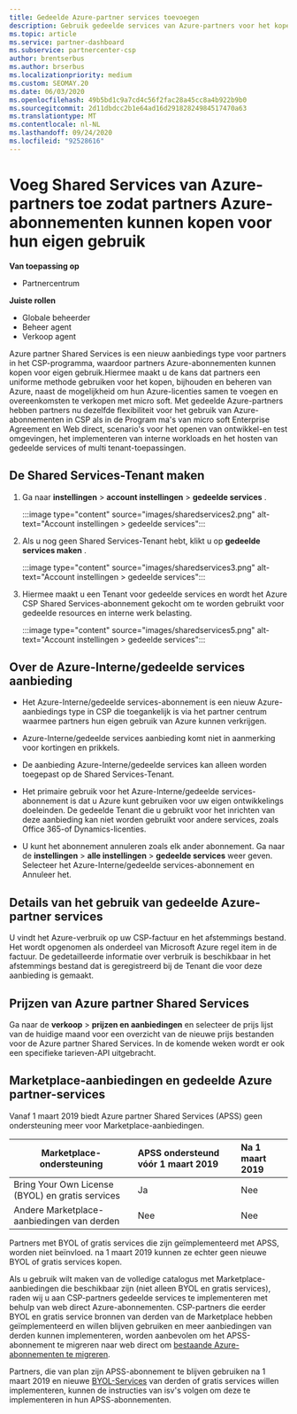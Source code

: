 ```yaml
---
title: Gedeelde Azure-partner services toevoegen
description: Gebruik gedeelde services van Azure-partners voor het kopen van Azure-abonnementen voor eigen gebruik en voor een uniforme methode om Azure te kopen, bij te houden en te beheren.
ms.topic: article
ms.service: partner-dashboard
ms.subservice: partnercenter-csp
author: brentserbus
ms.author: brserbus
ms.localizationpriority: medium
ms.custom: SEOMAY.20
ms.date: 06/03/2020
ms.openlocfilehash: 49b5bd1c9a7cd4c56f2fac28a45cc8a4b922b9b0
ms.sourcegitcommit: 2d11dbdcc2b1e64ad16d29182824984517470a63
ms.translationtype: MT
ms.contentlocale: nl-NL
ms.lasthandoff: 09/24/2020
ms.locfileid: "92528616"
---
```

# <a name="add-azure-partner-shared-services-so-partners-can-buy-azure-subscriptions-for-their-own-use"></a>Voeg Shared Services van Azure-partners toe zodat partners Azure-abonnementen kunnen kopen voor hun eigen gebruik

**Van toepassing op**

- Partnercentrum
 
**Juiste rollen**

- Globale beheerder
- Beheer agent
- Verkoop agent

Azure partner Shared Services is een nieuw aanbiedings type voor partners in het CSP-programma, waardoor partners Azure-abonnementen kunnen kopen voor eigen gebruik.Hiermee maakt u de kans dat partners een uniforme methode gebruiken voor het kopen, bijhouden en beheren van Azure, naast de mogelijkheid om hun Azure-licenties samen te voegen en overeenkomsten te verkopen met micro soft. Met gedeelde Azure-partners hebben partners nu dezelfde flexibiliteit voor het gebruik van Azure-abonnementen in CSP als in de Program ma's van micro soft Enterprise Agreement en Web direct, scenario's voor het openen van ontwikkel-en test omgevingen, het implementeren van interne workloads en het hosten van gedeelde services of multi tenant-toepassingen.  

## <a name="create-the-shared-services-tenant"></a>De Shared Services-Tenant maken

1. Ga naar **instellingen**  >  **account instellingen**  >  **gedeelde services** .

   :::image type="content" source="images/sharedservices2.png" alt-text="Account instellingen > gedeelde services":::

2. Als u nog geen Shared Services-Tenant hebt, klikt u op **gedeelde services maken** .

   :::image type="content" source="images/sharedservices3.png" alt-text="Account instellingen > gedeelde services":::

3. Hiermee maakt u een Tenant voor gedeelde services en wordt het Azure CSP Shared Services-abonnement gekocht om te worden gebruikt voor gedeelde resources en interne werk belasting.

   :::image type="content" source="images/sharedservices5.png" alt-text="Account instellingen > gedeelde services":::

## <a name="about-the-azure--internalshared-services-offer"></a>Over de Azure-Interne/gedeelde services aanbieding

- Het Azure-Interne/gedeelde services-abonnement is een nieuw Azure-aanbiedings type in CSP die toegankelijk is via het partner centrum waarmee partners hun eigen gebruik van Azure kunnen verkrijgen.

- Azure-Interne/gedeelde services aanbieding komt niet in aanmerking voor kortingen en prikkels.

- De aanbieding Azure-Interne/gedeelde services kan alleen worden toegepast op de Shared Services-Tenant.

- Het primaire gebruik voor het Azure-Interne/gedeelde services-abonnement is dat u Azure kunt gebruiken voor uw eigen ontwikkelings doeleinden. De gedeelde Tenant die u gebruikt voor het inrichten van deze aanbieding kan niet worden gebruikt voor andere services, zoals Office 365-of Dynamics-licenties.

- U kunt het abonnement annuleren zoals elk ander abonnement. Ga naar de **instellingen**  >  **alle instellingen**  >  **gedeelde services** weer geven. Selecteer het Azure-Interne/gedeelde services-abonnement en Annuleer het.

## <a name="accessing-azure-partner-shared-services-consumption-details"></a>Details van het gebruik van gedeelde Azure-partner services

U vindt het Azure-verbruik op uw CSP-factuur en het afstemmings bestand. Het wordt opgenomen als onderdeel van Microsoft Azure regel item in de factuur. De gedetailleerde informatie over verbruik is beschikbaar in het afstemmings bestand dat is geregistreerd bij de Tenant die voor deze aanbieding is gemaakt.

## <a name="azure-partner-shared-services-pricing"></a>Prijzen van Azure partner Shared Services

Ga naar de **verkoop**  >  **prijzen en aanbiedingen** en selecteer de prijs lijst van de huidige maand voor een overzicht van de nieuwe prijs bestanden voor de Azure partner Shared Services. In de komende weken wordt er ook een specifieke tarieven-API uitgebracht.

## <a name="marketplace-offers-and-azure-partner-shared-services"></a>Marketplace-aanbiedingen en gedeelde Azure partner-services

Vanaf 1 maart 2019 biedt Azure partner Shared Services (APSS) geen ondersteuning meer voor Marketplace-aanbiedingen.

|**Marketplace-ondersteuning**   |**APSS ondersteund vóór 1 maart 2019**|**Na 1 maart 2019**|
|---------------------------|:----------------------------|:-------------------|
|Bring Your Own License (BYOL) en gratis services   | Ja   | Nee|
|Andere Marketplace-aanbiedingen van derden   | Nee   |Nee|

Partners met BYOL of gratis services die zijn geïmplementeerd met APSS, worden niet beïnvloed. na 1 maart 2019 kunnen ze echter geen nieuwe BYOL of gratis services kopen.

Als u gebruik wilt maken van de volledige catalogus met Marketplace-aanbiedingen die beschikbaar zijn (niet alleen BYOL en gratis services), raden wij u aan CSP-partners gedeelde services te implementeren met behulp van web direct Azure-abonnementen.  CSP-partners die eerder BYOL en gratis service bronnen van derden van de Marketplace hebben geïmplementeerd en willen blijven gebruiken en meer aanbiedingen van derden kunnen implementeren, worden aanbevolen om het APSS-abonnement te migreren naar web direct om [bestaande Azure-abonnementen te migreren](/azure/cloud-solution-provider/migration/migration#migrating-existing-azure-subscriptions).

Partners, die van plan zijn APSS-abonnement te blijven gebruiken na 1 maart 2019 en nieuwe [BYOL-Services](https://azuremarketplace.microsoft.com/marketplace/apps?filters=byol) van derden of gratis services willen implementeren, kunnen de instructies van isv's volgen om deze te implementeren in hun APSS-abonnementen.